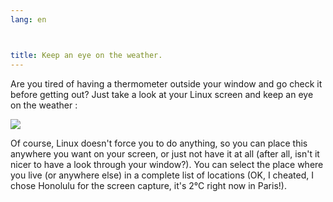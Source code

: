 ```yaml
---
lang: en



title: Keep an eye on the weather.
---
```


Are you tired of having a thermometer outside your window and go 
check it before getting out? Just take a look at your Linux screen and 
keep an eye on the weather :

<img src="Images/weather.png" />

Of course, Linux doesn't force you to do anything, so you can place 
this anywhere you want on your screen, or just not have it at all (after 
all, isn't it nicer to have a look through your window?). You can 
select the place where you live (or anywhere else) in a complete list of 
locations (OK, I cheated, I chose Honolulu for the screen capture, it's 
2°C right now in Paris!).




